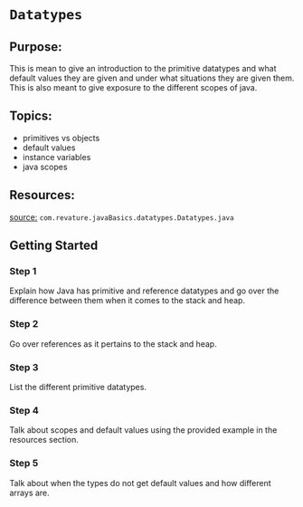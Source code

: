 # `Datatypes`
## Purpose:
This is mean to give an introduction to the primitive datatypes and what default values they are given
and under what situations they are given them. This is also meant to give exposure to the different
scopes of java.
## Topics: 
 * primitives vs objects
 * default values
 * instance variables
 * java scopes
## Resources:
[source:](https://gitlab.com/revature_training/java-team/-/blob/master/java-standard-examples/java/src/main/java/com/revature/javaBasics/datatypes/Datatypes.java)
`com.revature.javaBasics.datatypes.Datatypes.java`

## Getting Started
 ### Step 1
Explain how Java has primitive and reference datatypes and go over the difference between them when it comes to the stack and heap.
 ### Step 2
Go over references as it pertains to the stack and heap.
 ### Step 3
List the different primitive datatypes.
 ### Step 4
Talk about scopes and default values using the provided example in the resources section.
 ### Step 5
Talk about when the types do not get default values and how different arrays are.